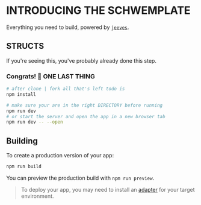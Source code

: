 # INTRODUCING THE SCHWEMPLATE

Everything you need to build, powered by [`jeeves`](https://247420.wavebinder.co.uk/random.png).

## STRUCTS

If you're seeing this, you've probably already done this step.

### Congrats! 🎉 ONE LAST THING

```bash
# after clone | fork all that's left todo is
npm install

# make sure your are in the right DIRECTORY before running 
npm run dev
# or start the server and open the app in a new browser tab
npm run dev -- --open
```

## Building

To create a production version of your app:

```bash
npm run build
```

You can preview the production build with `npm run preview`.

> To deploy your app, you may need to install an [adapter](https://kit.svelte.dev/docs/adapters) for your target environment.
